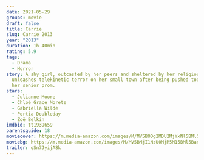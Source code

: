 ```yaml
---
date: 2021-05-29
groups: movie
draft: false
title: Carrie
slug: Carrie 2013
year: "2013"
duration: 1h 40min
rating: 5.9
tags:
  - Drama
  - Horror
story: A shy girl, outcasted by her peers and sheltered by her religious mother,
  unleashes telekinetic terror on her small town after being pushed too far at
  her senior prom.
stars:
  - Julianne Moore
  - Chloë Grace Moretz
  - Gabriella Wilde
  - Portia Doubleday
  - Zoë Belkin
imdbid: tt1939659
parentsguide: 18
moviecover: https://m.media-amazon.com/images/M/MV5BODg2MDU2MjYxNl5BMl5BanBnXkFtZTcwMDQ5MzU0OQ@@._V1_FMjpg_UX540_.jpg
moviebg: https://m.media-amazon.com/images/M/MV5BMjI1NzU0MjM5M15BMl5BanBnXkFtZTgwMzEyMDkzMDE@._V1_FMjpg_UX1280_.jpg
trailer: qSn7JyijA8k
---
```

